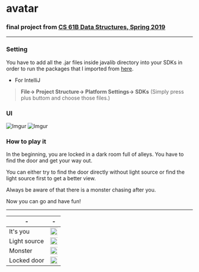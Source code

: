 # avatar

### final project from [CS 61B Data Structures, Spring 2019](https://sp19.datastructur.es)

---

### Setting

You have to add all the .jar files inside javalib directory into your SDKs in order to run the packages that I imported from [here](https://introcs.cs.princeton.edu/java/stdlib/).

* For IntelliJ
> **File-> Project Structure-> Platform Settings-> SDKs**
(Simply press plus buttom and choose those files.)

### UI

![Imgur](https://i.imgur.com/IMe4fvv.png)
![Imgur](https://i.imgur.com/AGx4I6a.png)

### How to play it

In the beginning, you are locked in a dark room full of alleys. You have to find the door and get your way out.
<br/>

You can either try to find the door directly without light source or find the light source first to get a better view.
<br/>

Always be aware of that there is a monster chasing after you.
<br/>

Now you can go and have fun!

---
| - | - |
| - | - |
| It's you | <img src="https://i.imgur.com/OoHA8x0.png" height="400%"> |
| Light source | <img src="https://i.imgur.com/K8z7zwp.png" height="400%"> |
| Monster | <img src="https://i.imgur.com/hciMCn4.png" height="400%"> |
| Locked door | <img src="https://i.imgur.com/lajty1o.png" height="400%"> |
